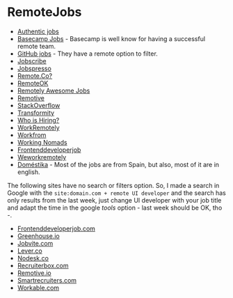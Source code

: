 # RemoteJobs
- [Authentic jobs](https://authenticjobs.com/#remote=true)
- [Basecamp Jobs](https://basecamp.com/jobs) - Basecamp is well know for having a successful remote team.
- [GitHub jobs](https://jobs.github.com/positions?description=&location=remote) - They have a remote option to filter.
- [Jobscribe](https://jobscribe.co.nz)
- [Jobspresso](https://jobspresso.co/)
- [Remote.Co?](https://remote.co/)
- [RemoteOK](https://remoteok.io)
- [Remotely Awesome Jobs](https://www.remotelyawesomejobs.com/)
- [Remotive](http://jobs.remotive.io/)
- [StackOverflow](https://stackoverflow.com/jobs?allowsremote=True)
- [Transformity](https://www.transformify.org)
- [Who is Hiring?](https://whoishiring.io)
- [WorkRemotely](https://workremotely.io/)
- [Workfrom](http://www.workfrom.co)
- [Working Nomads](https://www.workingnomads.co/jobs)
- [Frontenddeveloperjob](http://frontenddeveloperjob.com/)
- [Weworkremotely](https://weworkremotely.com)
- [Doméstika](https://www.domestika.org/es/jobs/where/remote) - Most of the jobs are from Spain, but also, most of it are in english.

The following sites have no search or filters option. So, I made a search in Google with the `site:domain.com + remote UI developer` and the search has only results from the last week, just change UI developer with your job title and adapt the time in the google *tools* option - last week should be OK, tho -.

- [Frontenddeveloperjob.com](https://www.google.es/search?q=site:frontenddeveloperjob.com+%2B+remote+ui+developer&safe=off&source=lnt&tbs=qdr:w&sa=X&ved=0ahUKEwims5PBoI_cAhVLthQKHZy_BzAQpwUIIA&biw=1920&bih=947)
- [Greenhouse.io](https://www.google.es/search?q=site:greenhouse.io+%2B+remote+ui+developer&safe=off&source=lnt&tbs=qdr:w&sa=X&ved=0ahUKEwijv5qdoY_cAhWBShQKHU4UDbYQpwUIIA&biw=1920&bih=947)
- [Jobvite.com](https://www.google.es/search?q=site:jobvite.com+%2B+remote+ui+developer&safe=off&source=lnt&tbs=qdr:w&sa=X&ved=0ahUKEwj75fPuoI_cAhXSERQKHdseB48QpwUIIA&biw=1920&bih=947)
- [Lever.co](https://www.google.es/search?q=site:lever.co+%2B+remote+ui+developer&safe=off&source=lnt&tbs=qdr:w&sa=X&ved=0ahUKEwiPnJONoY_cAhUHnRQKHd6GBdcQpwUIIA&biw=1920&bih=947)
- [Nodesk.co](https://www.google.es/search?q=site:nodesk.co+%2B+remote+ui+developer&safe=off&source=lnt&tbs=qdr:w&sa=X&ved=0ahUKEwiVobiMoI_cAhWLuBQKHbgNBtsQpwUIIA&biw=1920&bih=947)
- [Recruiterbox.com](https://www.google.es/search?q=site:recruiterbox.com+%2B+remote+ui+developer&safe=off&source=lnt&tbs=qdr:w&sa=X&ved=0ahUKEwjkwNqxoI_cAhWF7xQKHbVzDQIQpwUIIA&biw=1920&bih=947)
- [Remotive.io](https://www.google.es/search?q=site:remotive.io+%2B+remote+ui+developer&safe=off&source=lnt&tbs=qdr:m&sa=X&ved=0ahUKEwjT8P2LovPaAhULuRQKHf1MAqEQpwUIIA&biw=1920&bih=949)
- [Smartrecruiters.com](https://www.google.es/search?q=site:.smartrecruiters.com+%2B+remote+ui+developer&safe=off&source=lnt&tbs=qdr:w&sa=X&ved=0ahUKEwjHhtivkvPaAhWB1xQKHYcjD24QpwUIIA&biw=1920&bih=949)
- [Workable.com](https://www.google.es/search?q=site:workable.com+%2B+remote+ui+developer&safe=off&source=lnt&tbs=qdr:w&sa=X&ved=0ahUKEwjwkfL8oI_cAhUEthQKHRvDA6MQpwUIIA&biw=1920&bih=947)

